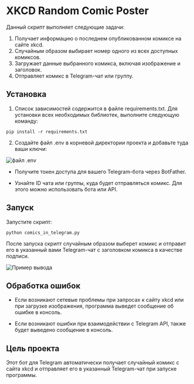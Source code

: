 # XKCD Random Comic Poster

Данный скрипт выполняет следующие задачи:

1. Получает информацию о последнем опубликованном комиксе на сайте xkcd.
2. Случайным образом выбирает номер одного из всех доступных комиксов.
3. Загружает данные выбранного комикса, включая изображение и заголовок.
4. Отправляет комикс в Telegram-чат или группу.

## Установка

1. Список зависимостей содержится в файле requirements.txt. Для установки всех необходимых библиотек, выполните следующую команду:

`pip install -r requirements.txt`

2. Создайте файл .env в корневой директории проекта и добавьте туда ваши ключи:

![файл .env](https://i.postimg.cc/P5SGdMkb/env.jpg)

* Получите токен доступа для вашего Telegram-бота через BotFather.

* Узнайте ID чата или группы, куда будет отправляться комикс. Для этого можно использовать бота или API.

## Запуск

Запустите скрипт:

`python comics_in_telegram.py`

После запуска скрипт случайным образом выберет комикс и отправит его в указанный вами Telegram-чат с заголовком комикса в качестве подписи.

![Пример вывода](https://i.postimg.cc/fWf84Rsm/image.jpg)

## Обработка ошибок

* Если возникают сетевые проблемы при запросах к сайту xkcd или при загрузке изображения, программа выведет сообщение об ошибке в консоль.

* Если возникают ошибки при взаимодействии с Telegram API, также будет выведено сообщение в консоль.

## Цель проекта

Этот бот для Telegram автоматически получает случайный комикс с сайта xkcd и отправляет его в указанный Telegram-чат при запуске программы.
